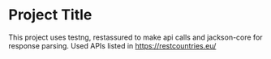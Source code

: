 # Project Title

This project uses testng, restassured to make api calls and jackson-core for response parsing.
Used APIs listed in https://restcountries.eu/
